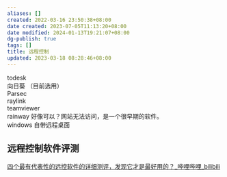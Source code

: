 ```yaml
---
aliases: []
created: 2022-03-16 23:50:38+08:00
date created: 2023-07-05T11:13:20+08:00
date modified: 2024-01-13T19:21:07+08:00
dg-publish: true
tags: []
title: 远程控制
updated: 2023-03-18 08:28:46+08:00
---
```


todesk  
向日葵 （目前选用）  
Parsec  
raylink  
teamviewer  
rainway 好像可以？网站无法访问，是一个很早期的软件。  
windows 自带远程桌面

## 远程控制软件评测
[四个最有代表性的远控软件的详细测评，发现它才是最好用的？\_哔哩哔哩\_bilibili](https://www.bilibili.com/video/BV1vX4y147Jg/?buvid=XY630CE669F34078F341989B1EE06E60B0127&is_story_h5=false&mid=g8UDjEqHIS5oCexxb9oAEQ%3D%3D&p=1&plat_id=116&share_from=ugc&share_medium=android&share_plat=android&share_session_id=ec85f37c-b42f-4f08-abb7-9c8ef075ad28&share_source=WEIXIN&share_tag=s_i&timestamp=1688696956&unique_k=nfnAHQs&up_id=19156061)